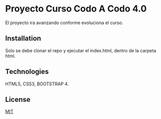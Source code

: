 # Proyecto Curso Codo A Codo 4.0

El proyecto ira avanzando conforme evoluciona el curso.

## Installation

Solo se debe clonar el repo y ejecutar el index.html, dentro de la carpeta html.

## Technologies

HTML5, CSS3, BOOTSTRAP 4.

## License

[MIT](https://choosealicense.com/licenses/mit/)
